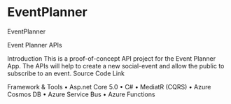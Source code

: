 # EventPlanner

EventPlanner

Event Planner APIs

Introduction
This is a proof-of-concept API project for the Event Planner App.  The APIs will help to create a new social-event and allow the public to subscribe to an event. 
Source Code Link

Framework & Tools
•	Asp.net Core 5.0
•	C#
•	MediatR (CQRS)
•	Azure Cosmos DB 
•	Azure Service Bus
•	Azure Functions
